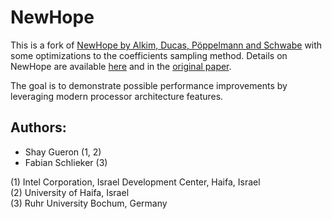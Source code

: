 # NewHope

This is a fork of [NewHope by Alkim, Ducas, Pöppelmann and Schwabe](https://github.com/tpoeppelmann/newhope) with some optimizations to the coefficients sampling method. Details on NewHope are available [here](https://cryptojedi.org/crypto/#newhope) and in the [original paper](https://eprint.iacr.org/2015/1092).

The goal is to demonstrate possible performance improvements by leveraging modern processor architecture features.

Authors:
--------

* Shay Gueron (1, 2)
* Fabian Schlieker (3)

(1) Intel Corporation, Israel Development Center, Haifa, Israel  
(2) University of Haifa, Israel  
(3) Ruhr University Bochum, Germany